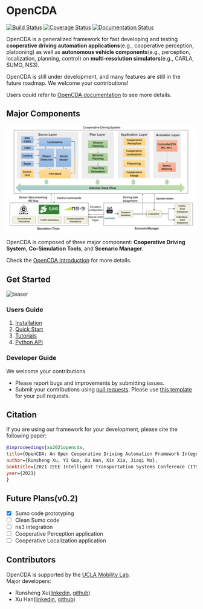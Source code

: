 # OpenCDA
[![Build Status](https://travis-ci.com/ucla-mobility/OpenCDA.svg?branch=develop)](https://travis-ci.com/ucla-mobility/OpenCDA)
[![Coverage Status](https://coveralls.io/repos/github/ucla-mobility/OpenCDA/badge.svg?branch=feature/readme_revise)](https://coveralls.io/github/ucla-mobility/OpenCDA?branch=feature/readme_revise)
[![Documentation Status](https://readthedocs.org/projects/opencda-documentation/badge/?version=latest)](https://opencda-documentation.readthedocs.io/en/latest/?badge=latest)


OpenCDA is a generalized framework for fast developing and testing <strong>cooperative driving automation 
applications</strong>(e.g., cooperative perception, platooning) as well as <strong>autonomous vehicle components</strong>(e.g., 
perception, localization, planning, control) on <strong>multi-resolution simulators</strong>(e.g., CARLA, SUMO, NS3).

OpenCDA is still under development, and many features are still in the future roadmap. 
We welcome your contributions!

Users could refer to [OpenCDA documentation](https://opencda-documentation.readthedocs.io/en/latest/) to see more details.

## Major Components
![teaser](docs/images/OpenCDA_diagrams.png )

OpenCDA  is composed of three major component: <strong>Cooperative Driving System</strong>,  <strong>Co-Simulation Tools</strong>,
and  <strong>Scenario Manager</strong>.

Check the [OpenCDA Introduction](https://opencda-documentation.readthedocs.io/en/latest/OpenCDA_introduction/) for more details.

## Get Started
![teaser](docs/images/platoon_joining_2lanefree_complete.gif)
### Users Guide
1. [Installation](https://opencda-documentation.readthedocs.io/en/latest/OpenCDA_installation)
1. [Quick Start](https://opencda-documentation.readthedocs.io/en/latest/OpenCDA_getstarted)
1. [Tutorials](https://opencda-documentation.readthedocs.io/en/latest/OpenCDA_tutorial/)
1. [Python API](https://opencda-documentation.readthedocs.io/en/latest/PythonAPI/)

### Developer Guide
We welcome your contributions.
- Please report bugs and improvements by submitting issues.
- Submit your contributions using [pull requests](https://github.com/ucla-mobility/OpenCDA/pulls).
 Please use [this template](.github/PR_TEMPLATE.md) for your pull requests.
 
 ## Citation
 If you are using our framework for your development, please cite the following paper:
 ```bibtex
@inproceedings{xu2021opencda,
title={OpenCDA: An Open Cooperative Driving Automation Framework Integrated with Multi-resolution Simulations},
author={Runsheng Xu, Yi Guo, Xu Han, Xin Xia, Jiaqi Ma},
booktitle={2021 IEEE Intelligent Transportation Systems Conference (ITSC)},
year={2021}
}
```

## Future Plans(v0.2)
- [x] Sumo code prototyping
- [ ] Clean Sumo code
- [ ] ns3 integration
- [ ] Cooperative Perception application
- [ ] Cooperative Localization application

## Contributors
OpenCDA is supported by the [UCLA Mobility Lab](https://mobility-lab.seas.ucla.edu/). <br>
 Major developers: 
 - Runsheng Xu([linkedin](https://www.linkedin.com/in/runsheng-xu/), [github](https://github.com/DerrickXuNu))
 - Xu Han([linkedin](linkedin.com/in/xu-han-12851a64), [github](https://github.com/xuhan417))
